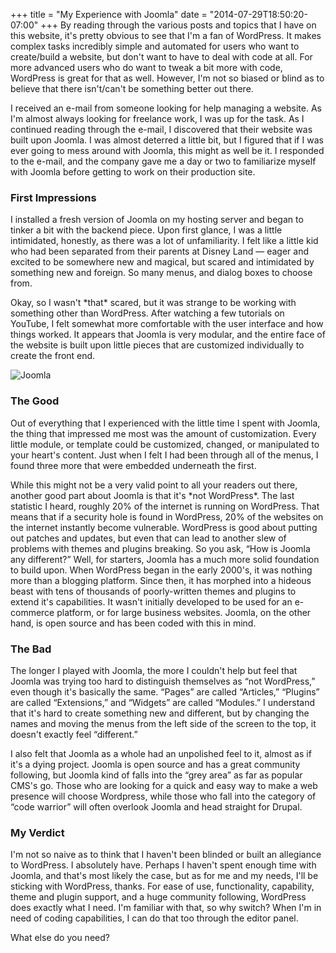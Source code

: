 +++
title = "My Experience with Joomla"
date = "2014-07-29T18:50:20-07:00"
+++
By reading through the various posts and topics that I have on this website, it's pretty obvious to see that I'm a fan of WordPress. It makes complex tasks incredibly simple and automated for users who want to create/build a website, but don't want to have to deal with code at all. For more advanced users who do want to tweak a bit more with code, WordPress is great for that as well. However, I'm not so biased or blind as to believe that there isn't/can't be something better out there.

I received an e-mail from someone looking for help managing a website. As I'm almost always looking for freelance work, I was up for the task. As I continued reading through the e-mail, I discovered that their website was built upon Joomla. I was almost deterred a little bit, but I figured that if I was ever going to mess around with Joomla, this might as well be it. I responded to the e-mail, and the company gave me a day or two to familiarize myself with Joomla before getting to work on their production site.

### First Impressions

I installed a fresh version of Joomla on my hosting server and began to tinker a bit with the backend piece. Upon first glance, I was a little intimidated, honestly, as there was a lot of unfamiliarity. I felt like a little kid who had been separated from their parents at Disney Land &#8212; eager and excited to be somewhere new and magical, but scared and intimidated by something new and foreign. So many menus, and dialog boxes to choose from.

Okay, so I wasn't \*that\* scared, but it was strange to be working with something other than WordPress. After watching a few tutorials on YouTube, I felt somewhat more comfortable with the user interface and how things worked. It appears that Joomla is very modular, and the entire face of the website is built upon little pieces that are customized individually to create the front end.

<img src="/img/post_images/joomla.png" alt="Joomla" />

### The Good

Out of everything that I experienced with the little time I spent with Joomla, the thing that impressed me most was the amount of customization. Every little module, or template could be customized, changed, or manipulated to your heart's content. Just when I felt I had been through all of the menus, I found three more that were embedded underneath the first.

While this might not be a very valid point to all your readers out there, another good part about Joomla is that it's \*not WordPress\*. The last statistic I heard, roughly 20% of the internet is running on WordPress. That means that if a security hole is found in WordPress, 20% of the websites on the internet instantly become vulnerable. WordPress is good about putting out patches and updates, but even that can lead to another slew of problems with themes and plugins breaking. So you ask, &#8220;How is Joomla any different?&#8221; Well, for starters, Joomla has a much more solid foundation to build upon. When WordPress began in the early 2000's, it was nothing more than a blogging platform. Since then, it has morphed into a hideous beast with tens of thousands of poorly-written themes and plugins to extend it's capabilities. It wasn't initially developed to be used for an e-commerce platform, or for large business websites. Joomla, on the other hand, is open source and has been coded with this in mind.

### The Bad

The longer I played with Joomla, the more I couldn't help but feel that Joomla was trying too hard to distinguish themselves as &#8220;not WordPress,&#8221; even though it's basically the same. &#8220;Pages&#8221; are called &#8220;Articles,&#8221; &#8220;Plugins&#8221; are called &#8220;Extensions,&#8221; and &#8220;Widgets&#8221; are called &#8220;Modules.&#8221; I understand that it's hard to create something new and different, but by changing the names and moving the menus from the left side of the screen to the top, it doesn't exactly feel &#8220;different.&#8221;

I also felt that Joomla as a whole had an unpolished feel to it, almost as if it's a dying project. Joomla is open source and has a great community following, but Joomla kind of falls into the &#8220;grey area&#8221; as far as popular CMS's go. Those who are looking for a quick and easy way to make a web presence will choose Wordpress, while those who fall into the category of &#8220;code warrior&#8221; will often overlook Joomla and head straight for Drupal.

### My Verdict

I'm not so naive as to think that I haven't been blinded or built an allegiance to WordPress. I absolutely have. Perhaps I haven't spent enough time with Joomla, and that's most likely the case, but as for me and my needs, I'll be sticking with WordPress, thanks. For ease of use, functionality, capability, theme and plugin support, and a huge community following, WordPress does exactly what I need. I'm familiar with that, so why switch? When I'm in need of coding capabilities, I can do that too through the editor panel.

What else do you need?